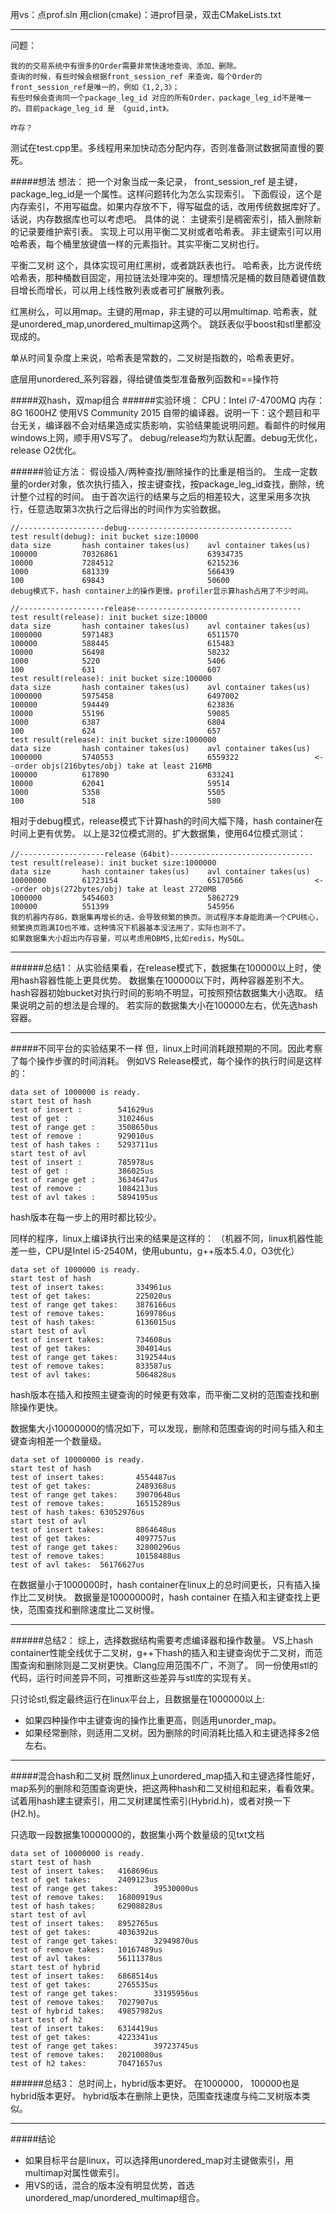 用vs：点prof.sln
用clion(cmake)：进prof目录，双击CMakeLists.txt

***
问题：
```
我的的交易系统中有很多的Order需要非常快速地查询、添加、删除。
查询的时候，有些时候会根据front_session_ref 来查询，每个Order的front_session_ref是唯一的，例如《1,2,3》；
有些时候会查询同一个package_leg_id 对应的所有Order，package_leg_id不是唯一的。目前package_leg_id 是 《guid,int》。

咋存？ 

```
测试在test.cpp里。多线程用来加快动态分配内存，否则准备测试数据简直慢的要死。

#####想法
想法：
把一个对象当成一条记录， front_session_ref 是主键， package_leg_id是一个属性。这样问题转化为怎么实现索引。
下面假设，这个是内存索引，不用写磁盘。如果内存放不下，得写磁盘的话，改用传统数据库好了。话说，内存数据库也可以考虑吧。
具体的说：
主键索引是稠密索引，插入删除新的记录要维护索引表。 实现上可以用平衡二叉树或者哈希表。
非主键索引可以用哈希表，每个桶里放键值一样的元素指针。其实平衡二叉树也行。

平衡二叉树 这个，具体实现可用红黑树，或者跳跃表也行。
哈希表，比方说传统哈希表，那种桶数目固定，用拉链法处理冲突的。理想情况是桶的数目随着键值数目增长而增长，可以用上线性散列表或者可扩展散列表。

红黑树么，可以用map。主键的用map，非主键的可以用multimap.
哈希表，就是unordered_map,unordered_multimap这两个。
跳跃表似乎boost和stl里都没现成的。

单从时间复杂度上来说，哈希表是常数的，二叉树是指数的，哈希表更好。

底层用unordered_系列容器，得给键值类型准备散列函数和==操作符

#####双hash，双map组合
######实验环境：
CPU：Intel i7-4700MQ
内存： 8G 1600HZ
使用VS Community 2015 自带的编译器。说明一下：这个题目和平台无关，编译器不会对结果造成实质影响，实验结果能说明问题。看邮件的时候用windows上网，顺手用VS写了。
debug/release均为默认配置。debug无优化，release O2优化。

######验证方法：
假设插入/两种查找/删除操作的比重是相当的。
生成一定数量的order对象，依次执行插入，按主键查找，按package_leg_id查找，删除，统计整个过程的时间。
由于首次运行的结果与之后的相差较大，这里采用多次执行，任意选取第3次执行之后得出的时间作为实验数据。


```
//-------------------debug-------------------------------------
test result(debug): init bucket size:10000
data size    	hash container takes(us)	avl container takes(us)
100000		    70326861					63934735
10000			7284512						6215236
1000			681339						566439
100			    69843						50600
debug模式下，hash container上的操作更慢。profiler显示算hash占用了不少时间。
```
```
//-------------------release-------------------------------------
test result(release): init bucket size:10000
data size		hash container takes(us)	avl container takes(us)
1000000		    5971483						6511570
100000		    588445						615483
10000			56498						58232
1000			5220						5406
100			    631							607
test result(release): init bucket size:100000
data size		hash container takes(us)	avl container takes(us)
1000000		    5975458						6497002
100000		    594449						623836
10000			55196						59085
1000			6387						6804
100			    624							657
test result(release): init bucket size:1000000
data size		hash container takes(us)	avl container takes(us)
1000000		    5740553						6559322					<--order objs(216bytes/obj) take at least 216MB
100000		    617890						633241
10000			62041						59514
1000			5358						5505
100			    518							580
```

相对于debug模式，release模式下计算hash的时间大幅下降，hash container在时间上更有优势。
以上是32位模式测的。扩大数据集，使用64位模式测试：
```
//-------------------release（64bit)--------------------------------
test result(release): init bucket size:1000000
data size		hash container takes(us)	avl container takes(us)
10000000		61723154					65170566				<--order objs(272bytes/obj) take at least 2720MB
1000000		    5454603						5862729
100000		    551399						545956
我的机器内存8G，数据集再增长的话，会导致频繁的换页。测试程序本身能跑满一个CPU核心，频繁换页跑满IO也不难，这种情况下机器基本没法用了，实际也测不了。
如果数据集大小超出内存容量，可以考虑用DBMS,比如redis，MySQL。
```
***

######总结1：
从实验结果看，在release模式下，数据集在100000以上时，使用hash容器性能上更具优势。
数据集在100000以下时，两种容器差别不大。
hash容器初始bucket对执行时间的影响不明显，可按照预估数据集大小选取。
结果说明之前的想法是合理的。
若实际的数据集大小在100000左右，优先选hash容器。

***

#####不同平台的实验结果不一样
但，linux上时间消耗跟预期的不同。因此考察了每个操作步骤的时间消耗。
例如VS Release模式，每个操作的执行时间是这样的：

```
data set of 1000000 is ready.
start test of hash
test of insert :		541629us
test of get :			310246us
test of range get :		3508650us
test of remove :		929010us
test of hash takes :	5293711us
start test of avl
test of insert :		785978us
test of get :			386025us
test of range get :		3634647us
test of remove :		1084213us
test of avl takes :		5894195us
```
hash版本在每一步上的用时都比较少。

同样的程序，linux上编译执行出来的结果是这样的：
（机器不同，linux机器性能差一些，CPU是Intel i5-2540M，使用ubuntu，g++版本5.4.0，O3优化）

```
data set of 1000000 is ready.
start test of hash
test of insert takes:		334961us
test of get takes:			225020us
test of range get takes:	3876166us
test of remove takes:		1699786us
test of hash takes:			6136015us
start test of avl
test of insert takes:		734608us
test of get takes:			304014us
test of range get takes:    3192544us
test of remove takes:		833587us
test of avl takes:			5064828us
```
hash版本在插入和按照主键查询的时候更有效率，而平衡二叉树的范围查找和删除操作更快。



数据集大小10000000的情况如下，可以发现，删除和范围查询的时间与插入和主键查询相差一个数量级。
```
data set of 10000000 is ready.
start test of hash
test of insert takes:		4554487us
test of get takes:			2489368us
test of range get takes:	39070648us
test of remove takes:		16515289us
test of hash takes:	63052976us
start test of avl
test of insert takes:		8864648us
test of get takes:			4097757us
test of range get takes:	32800296us
test of remove takes:		10158488us
test of avl takes:	56176627us
```

在数据量小于1000000时，hash container在linux上的总时间更长，只有插入操作比二叉树快。
数据量是10000000时，hash container 在插入和主键查找上更快，范围查找和删除速度比二叉树慢。
***

######总结2：
综上，选择数据结构需要考虑编译器和操作数量。
VS上hash container性能全线优于二叉树，g++下hash的插入和主键查询优于二叉树，而范围查询和删除则是二叉树更快。Clang应用范围不广，不测了。
同一份使用stl的代码，运行时间差异不同，可推断这些差异与stl库的实现有关。

只讨论stl,假定最终运行在linux平台上，且数据量在1000000以上:
* 如果四种操作中主键查询的操作比重更高，则适用unorder_map。
* 如果经常删除，则适用二叉树。因为删除的时间消耗比插入和主键选择多2倍左右。

***

#####混合hash和二叉树
既然linux上unordered_map插入和主键选择性能好，map系列的删除和范围查询更快，把这两种hash和二叉树组和起来，看看效果。
试着用hash建主键索引，用二叉树建属性索引(Hybrid.h)，或者对换一下(H2.h)。

只选取一段数据集10000000的，数据集小两个数量级的见txt文档
```
data set of 10000000 is ready.
start test of hash
test of insert takes:   4168696us
test of get takes:      2409123us
test of range get takes:        39530000us
test of remove takes:   16800919us
test of hash takes:     62908828us
start test of avl
test of insert takes:   8952765us
test of get takes:      4036392us
test of range get takes:        32949870us
test of remove takes:   10167489us
test of avl takes:      56111378us
start test of hybrid
test of insert takes:   6868514us
test of get takes:      2765535us
test of range get takes:        33195956us
test of remove takes:   7027907us
test of hybrid takes:   49857982us
start test of h2
test of insert takes:   6314419us
test of get takes:      4223341us
test of range get takes:        39723745us
test of remove takes:   20210080us
test of h2 takes:       70471657us
```
######总结3：
总时间上，hybrid版本更好。
在1000000， 100000也是hybrid版本更好。
hybrid版本在删除上更快，范围查找速度与纯二叉树版本类似。

***

#####结论
* 如果目标平台是linux，可以选择用unordered_map对主键做索引，用multimap对属性做索引。
* 用VS的话，混合的版本没有明显优势，首选unordered_map/unordered_multimap组合。